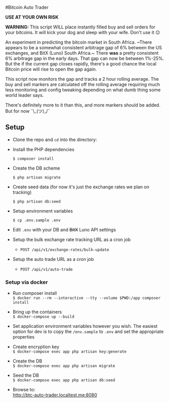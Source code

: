 #Bitcoin Auto Trader

**USE AT YOUR OWN RISK**

**WARNING:** This script WILL place instantly filled buy and sell orders for your
bitcoins. It will kick your dog and sleep with your wife. Don't use it :neutral_face:

An experiment in predicting the bitcoin market in South Africa. ~There appears
to be a somewhat consistent arbitrage gap of 6% between the US exchanges, and
BitX (Luno) South Africa.~ There **was** a pretty consistent 6% arbitrage gap in the
early days. That gap can now be between 1%-25%. But the if the current gap closes
rapidly, there's a good chance the local Bitcoin price will rise to open the gap again.

This script now monitors the gap and tracks a 2 hour rolling average. The buy and sell
markers are calculated off the rolling average requiring much less monitoring and config
tweaking depending on what dumb thing some world leader says.

There's definitely more to it than this, and more markers should be added. But for now
 ¯\\\_(ツ)_/¯

Setup
---
* Clone the repo and `cd` into the directory:

* Install the PHP dependencies

    `$ composer install`

* Create the DB scheme

    `$ php artisan migrate`

* Create seed data (for now it's just the exchange rates we plan on tracking)

    `$ php artisan db:seed`
    
* Setup environment variables

    `$ cp .env.sample .env`
    
* Edit `.env` with your DB and ~~BitX~~ Luno API settings

* Setup the bulk exchange rate tracking URL as a cron job

    * `POST /api/v1/exchange-rates/bulk-update`
    
* Setup the auto trade URL as a cron job

    * `POST /api/v1/auto-trade`
    
### Setup via docker

- Run composer install \
  `$ docker run --rm --interactive --tty --volume $PWD:/app composer install`

- Bring up the containers \
  `$ docker-compose up --build`

- Set application environment variables however you wish. The easiest option for
dev is to copy the `/env.sample` to `.env` and set the appropriate properties

- Create encryption key \
  `$ docker-compose exec app php artisan key:generate`

- Create the DB \
  `$ docker-compose exec app php artisan migrate`
  
- Seed the DB \
  `$ docker-compose exec app php artisan db:seed`
  
- Browse to: \
  http://btc-auto-trader.localtest.me:8080

